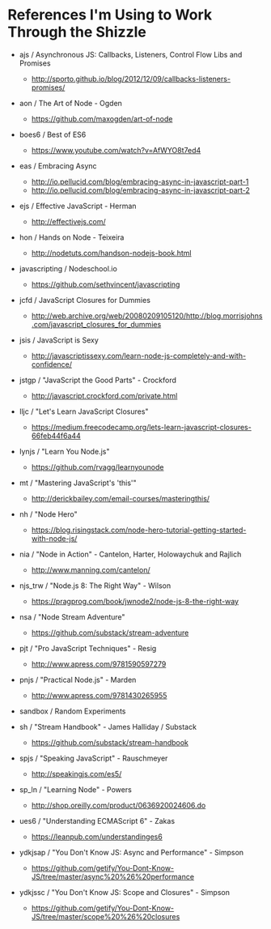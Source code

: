 
References I'm Using to Work Through the Shizzle
================================================

- ajs / Asynchronous JS: Callbacks, Listeners, Control Flow Libs and Promises
  - http://sporto.github.io/blog/2012/12/09/callbacks-listeners-promises/

- aon / The Art of Node - Ogden
  - https://github.com/maxogden/art-of-node

- boes6 / Best of ES6
  - https://www.youtube.com/watch?v=AfWYO8t7ed4

- eas / Embracing Async
  - http://io.pellucid.com/blog/embracing-async-in-javascript-part-1
  - http://io.pellucid.com/blog/embracing-async-in-javascript-part-2

- ejs / Effective JavaScript - Herman
  - http://effectivejs.com/

- hon / Hands on Node - Teixeira
  - http://nodetuts.com/handson-nodejs-book.html

- javascripting / Nodeschool.io
  - https://github.com/sethvincent/javascripting

- jcfd / JavaScript Closures for Dummies
  - http://web.archive.org/web/20080209105120/http://blog.morrisjohns.com/javascript_closures_for_dummies

- jsis / JavaScript is Sexy
  - http://javascriptissexy.com/learn-node-js-completely-and-with-confidence/

- jstgp / "JavaScript the Good Parts" - Crockford
  - http://javascript.crockford.com/private.html

- lljc / "Let's Learn JavaScript Closures"
  - https://medium.freecodecamp.org/lets-learn-javascript-closures-66feb44f6a44

- lynjs / "Learn You Node.js"
  - https://github.com/rvagg/learnyounode

- mt / "Mastering JavaScript's 'this'"
  - http://derickbailey.com/email-courses/masteringthis/

- nh / "Node Hero"
  - https://blog.risingstack.com/node-hero-tutorial-getting-started-with-node-js/

- nia / "Node in Action" - Cantelon, Harter, Holowaychuk and Rajlich
  - http://www.manning.com/cantelon/

- njs_trw / "Node.js 8: The Right Way" - Wilson
  - https://pragprog.com/book/jwnode2/node-js-8-the-right-way 

- nsa / "Node Stream Adventure"
  - https://github.com/substack/stream-adventure

- pjt / "Pro JavaScript Techniques" - Resig
  - http://www.apress.com/9781590597279

- pnjs / "Practical Node.js" - Marden
  - http://www.apress.com/9781430265955

- sandbox / Random Experiments

- sh / "Stream Handbook" - James Halliday / Substack
  - https://github.com/substack/stream-handbook

- spjs / "Speaking JavaScript" - Rauschmeyer
  - http://speakingjs.com/es5/

- sp_ln / "Learning Node" - Powers
  - http://shop.oreilly.com/product/0636920024606.do

- ues6 / "Understanding ECMAScript 6" - Zakas
  - https://leanpub.com/understandinges6

- ydkjsap / "You Don't Know JS: Async and Performance" - Simpson
  - https://github.com/getify/You-Dont-Know-JS/tree/master/async%20%26%20performance

- ydkjssc / "You Don't Know JS: Scope and Closures" - Simpson
  - https://github.com/getify/You-Dont-Know-JS/tree/master/scope%20%26%20closures

